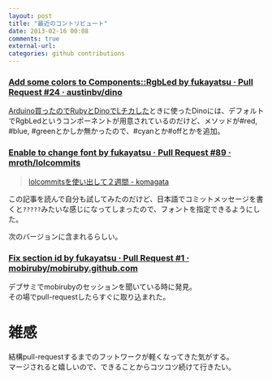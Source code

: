 ```yaml
---
layout: post
title: "最近のコントリビュート"
date: 2013-02-16 00:08
comments: true
external-url:
categories: github contributions
---
```


### [Add some colors to Components::RgbLed by fukayatsu · Pull Request #24 · austinbv/dino](https://github.com/austinbv/dino/pull/24)
[Arduino買ったのでRubyとDinoでLチカした](http://fk82.dev:88/2013/01/23/hello-arduino-with-ruby-and-dino/)ときに使ったDinoには、デフォルトでRgbLedというコンポーネントが用意されているのだけど、メソッドが#red, #blue, #greenとかしか無かったので、#cyanとか#offとかを追加。


### [Enable to change font by fukayatsu · Pull Request #89 · mroth/lolcommits](https://github.com/mroth/lolcommits/pull/89)

> [lolcommitsを使い出して２週間 - komagata](http://docs.komagata.org/5031)

この記事を読んで自分も試してみたのだけど、日本語でコミットメッセージを書くと`?????`みたいな感じになってしまったので、フォントを指定できるようにした。

次のバージョンに含まれるらしい。

### [Fix section id by fukayatsu · Pull Request #1 · mobiruby/mobiruby.github.com](https://github.com/mobiruby/mobiruby.github.com/pull/1)

デブサミでmobirubyのセッションを聞いている時に発見。  
その場でpull-requestしたらすぐに取り込まれた。


# 雑感
結構pull-requestするまでのフットワークが軽くなってきた気がする。  
マージされると嬉しいので、できることからコツコツ続けて行きたい。